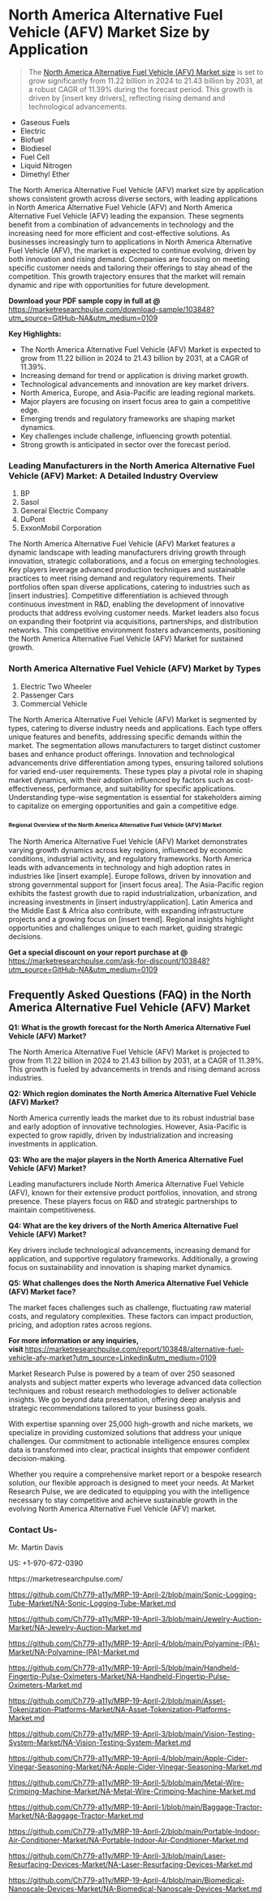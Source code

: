 <h1>North America Alternative Fuel Vehicle (AFV) Market&nbsp;Size by Application</h1><blockquote><p>The <a href="https://marketresearchpulse.com/download-sample/103848?utm_source=GitHub-NA&amp;utm_medium=0109">North America Alternative Fuel Vehicle (AFV) Market size</a> is set to grow significantly from 11.22 billion in 2024 to 21.43 billion by 2031, at a robust CAGR of 11.39% during the forecast period. This growth is driven by [insert key drivers], reflecting rising demand and technological advancements.</p></blockquote><ul><li>Gaseous Fuels<li> Electric<li> Biofuel<li> Biodiesel<li> Fuel Cell<li> Liquid Nitrogen<li> Dimethyl Ether</li></ul><p>The North America Alternative Fuel Vehicle (AFV) market size by application shows consistent growth across diverse sectors, with leading applications in North America Alternative Fuel Vehicle (AFV) and North America Alternative Fuel Vehicle (AFV) leading the expansion. These segments benefit from a combination of advancements in technology and the increasing need for more efficient and cost-effective solutions. As businesses increasingly turn to applications in North America Alternative Fuel Vehicle (AFV), the market is expected to continue evolving, driven by both innovation and rising demand. Companies are focusing on meeting specific customer needs and tailoring their offerings to stay ahead of the competition. This growth trajectory ensures that the market will remain dynamic and ripe with opportunities for future development.</p><p><strong>Download your PDF sample copy in full at @ </strong><a href="https://marketresearchpulse.com/download-sample/103848?utm_source=GitHub-NA&amp;utm_medium=0109">https://marketresearchpulse.com/download-sample/103848?utm_source=GitHub-NA&amp;utm_medium=0109</a></p><p><strong>Key Highlights: </strong></p><ul><li>The North America Alternative Fuel Vehicle (AFV) Market is expected to grow from 11.22 billion in 2024 to 21.43 billion by 2031, at a CAGR of 11.39%.</li><li>Increasing demand for trend or application is driving market growth.</li><li>Technological advancements and innovation are key market drivers.</li><li>North America, Europe, and Asia-Pacific are leading regional markets.</li><li>Major players are focusing on insert focus area to gain a competitive edge.</li><li>Emerging trends and regulatory frameworks are shaping market dynamics.</li><li>Key challenges include challenge, influencing growth potential.</li><li>Strong growth is anticipated in sector over the forecast period.</li></ul><h3>Leading Manufacturers in the North America Alternative Fuel Vehicle (AFV) Market: A Detailed Industry Overview</h3><ol><li>BP</li><li>Sasol</li><li>General Electric Company</li><li>DuPont</li><li>ExxonMobil Corporation</li></ol><div class="flex max-w-full flex-col flex-grow"><div class="min-h-8 text-message flex w-full flex-col items-end gap-2 whitespace-normal break-words [.text-message+&amp;]:mt-5" dir="auto" data-message-author-role="assistant" data-message-id="fd8432e4-4910-450d-b182-61b7bfb0a01f" data-message-model-slug="gpt-4o"><div class="flex w-full flex-col gap-1 empty:hidden first:pt-[3px]"><div class="markdown prose w-full break-words dark:prose-invert light"><p>The North America Alternative Fuel Vehicle (AFV) Market features a dynamic landscape with leading manufacturers driving growth through innovation, strategic collaborations, and a focus on emerging technologies. Key players leverage advanced production techniques and sustainable practices to meet rising demand and regulatory requirements. Their portfolios often span diverse applications, catering to industries such as [insert industries]. Competitive differentiation is achieved through continuous investment in R&amp;D, enabling the development of innovative products that address evolving customer needs. Market leaders also focus on expanding their footprint via acquisitions, partnerships, and distribution networks. This competitive environment fosters advancements, positioning the North America Alternative Fuel Vehicle (AFV) Market for sustained growth.</p></div></div></div></div><h3>North America Alternative Fuel Vehicle (AFV) Market by Types</h3><ol><li>Electric Two Wheeler<li> Passenger Cars<li> Commercial Vehicle</li></ol><div class="flex max-w-full flex-col flex-grow"><div class="min-h-8 text-message flex w-full flex-col items-end gap-2 whitespace-normal break-words [.text-message+&amp;]:mt-5" dir="auto" data-message-author-role="assistant" data-message-id="084470be-0bb7-4664-bddf-5156b4f41249" data-message-model-slug="gpt-4o-mini"><div class="flex w-full flex-col gap-1 empty:hidden first:pt-[3px]"><div class="markdown prose w-full break-words dark:prose-invert light"><p>The North America Alternative Fuel Vehicle (AFV) Market is segmented by types, catering to diverse industry needs and applications. Each type offers unique features and benefits, addressing specific demands within the market. The segmentation allows manufacturers to target distinct customer bases and enhance product offerings. Innovation and technological advancements drive differentiation among types, ensuring tailored solutions for varied end-user requirements. These types play a pivotal role in shaping market dynamics, with their adoption influenced by factors such as cost-effectiveness, performance, and suitability for specific applications. Understanding type-wise segmentation is essential for stakeholders aiming to capitalize on emerging opportunities and gain a competitive edge.</p></div></div></div></div><h3><span style="font-size: 11px;">Regional Overview of the North America Alternative Fuel Vehicle (AFV) Market</span></h3><div class="flex max-w-full flex-col flex-grow"><div class="min-h-8 text-message flex w-full flex-col items-end gap-2 whitespace-normal break-words [.text-message+&amp;]:mt-5" dir="auto" data-message-author-role="assistant" data-message-id="e9038762-ce64-4e30-91c9-9bd413514231" data-message-model-slug="gpt-4o-mini"><div class="flex w-full flex-col gap-1 empty:hidden first:pt-[3px]"><div class="markdown prose w-full break-words dark:prose-invert light"><p>The North America Alternative Fuel Vehicle (AFV) Market demonstrates varying growth dynamics across key regions, influenced by economic conditions, industrial activity, and regulatory frameworks. North America leads with advancements in technology and high adoption rates in industries like [insert example]. Europe follows, driven by innovation and strong governmental support for [insert focus area]. The Asia-Pacific region exhibits the fastest growth due to rapid industrialization, urbanization, and increasing investments in [insert industry/application]. Latin America and the Middle East &amp; Africa also contribute, with expanding infrastructure projects and a growing focus on [insert trend]. Regional insights highlight opportunities and challenges unique to each market, guiding strategic decisions.</p></div></div></div></div><p><strong>Get a special discount on your report purchase at @ </strong><a href="https://marketresearchpulse.com/ask-for-discount/103848?utm_source=GitHub-NA&amp;utm_medium=0109">https://marketresearchpulse.com/ask-for-discount/103848?utm_source=GitHub-NA&amp;utm_medium=0109</a></p><h2>Frequently Asked Questions (FAQ) in the North America Alternative Fuel Vehicle (AFV) Market</h2><p><strong>Q1: What is the growth forecast for the North America Alternative Fuel Vehicle (AFV) Market?</strong></p><p>The North America Alternative Fuel Vehicle (AFV) Market is projected to grow from 11.22 billion in 2024 to 21.43 billion by 2031, at a CAGR of 11.39%. This growth is fueled by advancements in trends and rising demand across industries.</p><p><strong>Q2: Which region dominates the North America Alternative Fuel Vehicle (AFV) Market?</strong></p><p>North America currently leads the market due to its robust industrial base and early adoption of innovative technologies. However, Asia-Pacific is expected to grow rapidly, driven by industrialization and increasing investments in application.</p><p><strong>Q3: Who are the major players in the North America Alternative Fuel Vehicle (AFV) Market?</strong></p><p>Leading manufacturers include North America Alternative Fuel Vehicle (AFV), known for their extensive product portfolios, innovation, and strong presence. These players focus on R&amp;D and strategic partnerships to maintain competitiveness.</p><p><strong>Q4: What are the key drivers of the North America Alternative Fuel Vehicle (AFV) Market?</strong></p><p>Key drivers include technological advancements, increasing demand for application, and supportive regulatory frameworks. Additionally, a growing focus on sustainability and innovation is shaping market dynamics.</p><p><strong>Q5: What challenges does the North America Alternative Fuel Vehicle (AFV) Market face?</strong></p><p>The market faces challenges such as challenge, fluctuating raw material costs, and regulatory complexities. These factors can impact production, pricing, and adoption rates across regions.</p><p><strong>For more information or any inquiries, visit&nbsp;</strong><a href="https://marketresearchpulse.com/report/103848/alternative-fuel-vehicle-afv-market?utm_source=Linkedin&utm_medium=0109">https://marketresearchpulse.com/report/103848/alternative-fuel-vehicle-afv-market?utm_source=Linkedin&utm_medium=0109</a></p><p>Market Research Pulse is powered by a team of over 250 seasoned analysts and subject matter experts who leverage advanced data collection techniques and robust research methodologies to deliver actionable insights. We go beyond data presentation, offering deep analysis and strategic recommendations tailored to your business goals.</p><p>With expertise spanning over 25,000 high-growth and niche markets, we specialize in providing customized solutions that address your unique challenges. Our commitment to actionable intelligence ensures complex data is transformed into clear, practical insights that empower confident decision-making.</p><p>Whether you require a comprehensive market report or a bespoke research solution, our flexible approach is designed to meet your needs. At Market Research Pulse, we are dedicated to equipping you with the intelligence necessary to stay competitive and achieve sustainable growth in the evolving North America Alternative Fuel Vehicle (AFV) market.</p><h3><strong>Contact Us-</strong></h3><p>Mr. Martin Davis</p><p>US: +1-970-672-0390</p><p>https://marketresearchpulse.com/</p><p><a href="https://github.com/Ch779-a11y/MRP-19-April-2/blob/main/Sonic-Logging-Tube-Market/NA-Sonic-Logging-Tube-Market.md">https://github.com/Ch779-a11y/MRP-19-April-2/blob/main/Sonic-Logging-Tube-Market/NA-Sonic-Logging-Tube-Market.md</a></p><p><a href="https://github.com/Ch779-a11y/MRP-19-April-3/blob/main/Jewelry-Auction-Market/NA-Jewelry-Auction-Market.md">https://github.com/Ch779-a11y/MRP-19-April-3/blob/main/Jewelry-Auction-Market/NA-Jewelry-Auction-Market.md</a></p><p><a href="https://github.com/Ch779-a11y/MRP-19-April-4/blob/main/Polyamine-(PA)-Market/NA-Polyamine-(PA)-Market.md">https://github.com/Ch779-a11y/MRP-19-April-4/blob/main/Polyamine-(PA)-Market/NA-Polyamine-(PA)-Market.md</a></p><p><a href="https://github.com/Ch779-a11y/MRP-19-April-5/blob/main/Handheld-Fingertip-Pulse-Oximeters-Market/NA-Handheld-Fingertip-Pulse-Oximeters-Market.md">https://github.com/Ch779-a11y/MRP-19-April-5/blob/main/Handheld-Fingertip-Pulse-Oximeters-Market/NA-Handheld-Fingertip-Pulse-Oximeters-Market.md</a></p><p><a href="https://github.com/Ch779-a11y/MRP-19-April-2/blob/main/Asset-Tokenization-Platforms-Market/NA-Asset-Tokenization-Platforms-Market.md">https://github.com/Ch779-a11y/MRP-19-April-2/blob/main/Asset-Tokenization-Platforms-Market/NA-Asset-Tokenization-Platforms-Market.md</a></p><p><a href="https://github.com/Ch779-a11y/MRP-19-April-3/blob/main/Vision-Testing-System-Market/NA-Vision-Testing-System-Market.md">https://github.com/Ch779-a11y/MRP-19-April-3/blob/main/Vision-Testing-System-Market/NA-Vision-Testing-System-Market.md</a></p><p><a href="https://github.com/Ch779-a11y/MRP-19-April-4/blob/main/Apple-Cider-Vinegar-Seasoning-Market/NA-Apple-Cider-Vinegar-Seasoning-Market.md">https://github.com/Ch779-a11y/MRP-19-April-4/blob/main/Apple-Cider-Vinegar-Seasoning-Market/NA-Apple-Cider-Vinegar-Seasoning-Market.md</a></p><p><a href="https://github.com/Ch779-a11y/MRP-19-April-5/blob/main/Metal-Wire-Crimping-Machine-Market/NA-Metal-Wire-Crimping-Machine-Market.md">https://github.com/Ch779-a11y/MRP-19-April-5/blob/main/Metal-Wire-Crimping-Machine-Market/NA-Metal-Wire-Crimping-Machine-Market.md</a></p><p><a href="https://github.com/Ch779-a11y/MRP-19-April-1/blob/main/Baggage-Tractor-Market/NA-Baggage-Tractor-Market.md">https://github.com/Ch779-a11y/MRP-19-April-1/blob/main/Baggage-Tractor-Market/NA-Baggage-Tractor-Market.md</a></p><p><a href="https://github.com/Ch779-a11y/MRP-19-April-2/blob/main/Portable-Indoor-Air-Conditioner-Market/NA-Portable-Indoor-Air-Conditioner-Market.md">https://github.com/Ch779-a11y/MRP-19-April-2/blob/main/Portable-Indoor-Air-Conditioner-Market/NA-Portable-Indoor-Air-Conditioner-Market.md</a></p><p><a href="https://github.com/Ch779-a11y/MRP-19-April-3/blob/main/Laser-Resurfacing-Devices-Market/NA-Laser-Resurfacing-Devices-Market.md">https://github.com/Ch779-a11y/MRP-19-April-3/blob/main/Laser-Resurfacing-Devices-Market/NA-Laser-Resurfacing-Devices-Market.md</a></p><p><a href="https://github.com/Ch779-a11y/MRP-19-April-4/blob/main/Biomedical-Nanoscale-Devices-Market/NA-Biomedical-Nanoscale-Devices-Market.md">https://github.com/Ch779-a11y/MRP-19-April-4/blob/main/Biomedical-Nanoscale-Devices-Market/NA-Biomedical-Nanoscale-Devices-Market.md</a></p>
